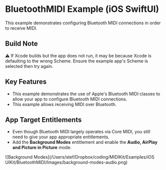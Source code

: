 # BluetoothMIDI Example (iOS SwiftUI)

This example demonstrates configuring Bluetooth MIDI connections in order to receive MIDI.

## Build Note

⚠️ If Xcode builds but the app does not run, it may be because Xcode is defaulting to the wrong Scheme. Ensure the example app's Scheme is selected then try again.

## Key Features

- This example demonstrates the use of Apple's Bluetooth MIDI classes to allow your app to configure Bluetooth MIDI connections.
- This example allows receiving MIDI over Bluetooth.

## App Target Entitlements

- Even though Bluetooth MIDI largely operates via Core MIDI, you still need to give your app appropriate entitlements.
- Add the **Background Modes** entitlement and enable the **Audio, AirPlay and Picture in Picture** mode.

![Background Modes](/Users/stef/Dropbox/coding/MIDIKit/Examples/iOS UIKit/BluetoothMIDI/Images/background-modes-audio.png)
